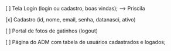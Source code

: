 [ ] Tela Login (login ou cadastro, boas vindas); --> Priscila

[x] Cadastro (id, nome, email, senha, datanasci, ativo)

[ ] Portal de fotos de gatinhos (logout)

[ ] Página do ADM com tabela de usuários cadastrados e logados;


